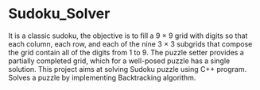 # Sudoku_Solver
It is a classic sudoku, the objective is to fill a 9 × 9 grid with digits so that each column, each row, and each of the nine 3 × 3 subgrids that compose the grid  contain all of the digits from 1 to 9. The puzzle setter provides a partially completed grid, which for a well-posed puzzle has a single solution.
This project aims at solving Sudoku puzzle using C++ program.
Solves a puzzle by implementing Backtracking algorithm.
